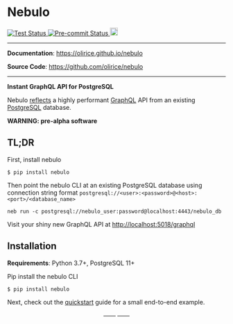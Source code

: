 # Nebulo

<p>
    <a href="https://github.com/olirice/nebulo/actions">
        <img src="https://github.com/olirice/nebulo/workflows/Tests/badge.svg" alt="Test Status">
    </a>
    <a href="https://github.com/olirice/nebulo/actions">
        <img src="https://github.com/olirice/nebulo/workflows/pre-commit%20hooks/badge.svg" alt="Pre-commit Status">
    </a>
    <a href="https://badge.fury.io/py/nebulo"><img src="https://badge.fury.io/py/nebulo.svg" alt="PyPI version" height="18"></a>
</p>


---

**Documentation**: <a href="https://olirice.github.io/nebulo" target="_blank">https://olirice.github.io/nebulo</a>

**Source Code**: <a href="https://github.com/olirice/nebulo" target="_blank">https://github.com/olirice/nebulo</a>

---

**Instant GraphQL API for PostgreSQL**

Nebulo [reflects](https://en.wikipedia.org/wiki/Reflection_(computer_programming)) a highly performant [GraphQL](https://graphql.org/learn/) API from an existing [PostgreSQL](https://www.postgresql.org/) database.



**WARNING: pre-alpha software**

## TL;DR

First, install nebulo
```shell
$ pip install nebulo
```

Then point the nebulo CLI at an existing  PostgreSQL database using connection string format `postgresql://<user>:<password>@<host>:<port>/<database_name>`
```shell
neb run -c postgresql://nebulo_user:password@localhost:4443/nebulo_db
```


Visit your shiny new GraphQL API at [http://localhost:5018/graphql](http://localhost:5018/graphql)



## Installation

**Requirements**: Python 3.7+, PostgreSQL 11+

Pip install the nebulo CLI

```shell
$ pip install nebulo
```

Next, check out the [quickstart](https://olirice.github.io/nebulo/quickstart/) guide for a small end-to-end example.

<p align="center">&mdash;&mdash;  &mdash;&mdash;</p>
